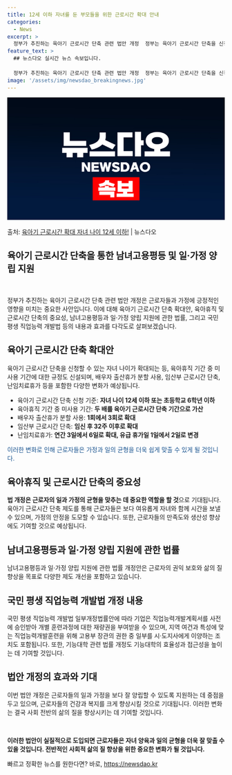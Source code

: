```yaml
---
title: 12세 이하 자녀를 둔 부모들을 위한 근로시간 확대 안내
categories:
  - News
excerpt: >
  정부가 추진하는 육아기 근로시간 단축 관련 법안 개정  정부는 육아기 근로시간 단축을 신청할 수 있는 자녀 …
feature_text: >
  ## 뉴스다오 실시간 뉴스 속보입니다.

  정부가 추진하는 육아기 근로시간 단축 관련 법안 개정  정부는 육아기 근로시간 단축을 신청할 수 있는 자녀 …
image: '/assets/img/newsdao_breakingnews.jpg'
---
```


![뉴스다오 속보](/assets/img/newsdao_breakingnews.jpg)

<p>출처: <a href="https://newsdao.kr/4421" rel="dofollow">육아기 근로시간 확대 자녀 나이 12세 이하!</a> | 뉴스다오</p>

<h2>육아기 근로시간 단축을 통한 남녀고용평등 및 일·가정 양립 지원</h2>
<p data-ke-size="size16">&nbsp;</p>
정부가 추진하는 육아기 근로시간 단축 관련 법안 개정은 근로자들과 가정에 긍정적인 영향을 미치는 중요한 사안입니다. 이에 대해 육아기 근로시간 단축 확대안, 육아휴직 및 근로시간 단축의 중요성, 남녀고용평등과 일·가정 양립 지원에 관한 법률, 그리고 국민 평생 직업능력 개발법 등의 내용과 효과를 다각도로 살펴보겠습니다.
<h2 data-ke-size="size26">육아기 근로시간 단축 확대안</h2>
<p>육아기 근로시간 단축을 신청할 수 있는 자녀 나이가 확대되는 등, 육아휴직 기간 중 미사용 기간에 대한 규정도 신설되며, 배우자 출산휴가 분할 사용, 임산부 근로시간 단축, 난임치료휴가 등을 포함한 다양한 변화가 예상됩니다.</p>
<ul>
<li>육아기 근로시간 단축 신청 기준: <b>자녀 나이 12세 이하 또는 초등학교 6학년 이하</b></li>
<li>육아휴직 기간 중 미사용 기간: <b>두 배를 육아기 근로시간 단축 기간으로 가산</b></li>
<li>배우자 출산휴가 분할 사용: <b>1회에서 3회로 확대</b></li>
<li>임산부 근로시간 단축: <b>임신 후 32주 이후로 확대</b></li>
<li>난임치료휴가: <b>연간 3일에서 6일로 확대, 유급 휴가일 1일에서 2일로 변경</b></li>
</ul>
<span style="color: #1a5490;">이러한 변화로 인해 근로자들은 가정과 일의 균형을 더욱 쉽게 맞출 수 있게 될 것입니다.</span>
<h2 data-ke-size="size26">육아휴직 및 근로시간 단축의 중요성</h2>
<p><b>법 개정은 근로자의 일과 가정의 균형을 맞추는 데 중요한 역할을 할 것</b>으로 기대됩니다. 육아기 근로시간 단축 제도를 통해 근로자들은 보다 여유롭게 자녀와 함께 시간을 보낼 수 있으며, 가정의 안정을 도모할 수 있습니다. 또한, 근로자들의 만족도와 생산성 향상에도 기여할 것으로 예상됩니다.</p>
<h2 data-ke-size="size26">남녀고용평등과 일·가정 양립 지원에 관한 법률</h2>
<p>남녀고용평등과 일·가정 양립 지원에 관한 법률 개정안은 근로자의 권익 보호와 삶의 질 향상을 목표로 다양한 제도 개선을 포함하고 있습니다.</p>
<h2 data-ke-size="size26">국민 평생 직업능력 개발법 개정 내용</h2>
<p>국민 평생 직업능력 개발법 일부개정법률안에 따라 기업은 직업능력개발계획서를 사전에 승인받아 개별 훈련과정에 대한 재량권을 부여받을 수 있으며, 지역 여건과 특성에 맞는 직업능력개발훈련을 위해 고용부 장관의 권한 중 일부를 시·도지사에게 이양하는 조치도 포함됩니다. 또한, 기능대학 관련 법률 개정도 기능대학의 효율성과 접근성을 높이는 데 기여할 것입니다.</p>
<h2 data-ke-size="size26">법안 개정의 효과와 기대</h2>
<p>이번 법안 개정은 근로자들의 일과 가정을 보다 잘 양립할 수 있도록 지원하는 데 중점을 두고 있으며, 근로자들의 건강과 복지를 크게 향상시킬 것으로 기대됩니다. 이러한 변화는 결국 사회 전반의 삶의 질을 향상시키는 데 기여할 것입니다.</p>
<p data-ke-size="size16">&nbsp;</p>
<p><b>이러한 법안이 실질적으로 도입되면 근로자들은 자녀 양육과 일의 균형을 더욱 잘 맞출 수 있을 것입니다. 전반적인 사회적 삶의 질 향상을 위한 중요한 변화가 될 것입니다.</b></p> 

빠르고 정확한 뉴스를 원한다면? 바로, <a href="https://newsdao.kr" rel="dofollow">https://newsdao.kr</a>


    
